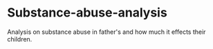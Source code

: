 # Substance-abuse-analysis
Analysis on substance abuse in father's and how much it effects their children.
